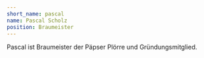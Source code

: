 ```yaml
---
short_name: pascal
name: Pascal Scholz
position: Braumeister
---
```

Pascal ist Braumeister der Päpser Plörre und Gründungsmitglied.